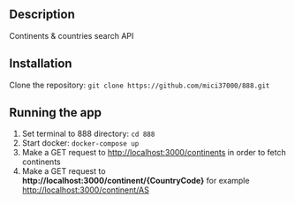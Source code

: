 ## Description

Continents & countries search API

## Installation

Clone the repository: ```git clone https://github.com/mici37000/888.git```

## Running the app

1. Set terminal to 888 directory: ```cd 888```
2. Start docker: ```docker-compose up```
3. Make a GET request to <http://localhost:3000/continents> in order to fetch continents
4. Make a GET request to **http://localhost:3000/continent/{CountryCode}** for example <http://localhost:3000/continent/AS>
